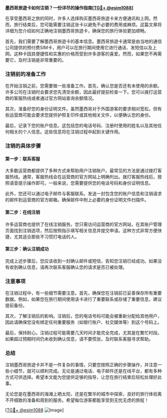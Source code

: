 **墨西哥旅遊卡如何注销？一份详尽的操作指南[[TG💪+ @esim1088](https://t.me/s/esim1088)]**

在享受墨西哥之旅的同时，许多人选择购买墨西哥旅遊卡来方便通讯和上网。然而，旅行结束后，您可能需要注销这张卡以避免不必要的费用或麻烦。这篇文章将详细为您介绍如何正确地注销墨西哥旅遊卡，确保您的旅行体验更加顺畅。

首先，我们需要了解墨西哥旅遊卡的基本信息。墨西哥旅遊卡通常是由当地的通信公司提供的预付费SIM卡，用户可以在旅行期间使用它进行通话、发短信以及上网。这种卡因其便捷性和实惠的价格而受到许多游客的喜爱。然而，如果您不再需要它，及时注销是非常重要的。

### 注销前的准备工作

在开始注销之前，您需要做一些准备工作。首先，确认您是否还有未使用的余额。许多公司在注销时会要求您先清空余额，因此最好提前检查一下。您可以拨打运营商的客服热线或者通过官方网站查询余额情况。

其次，准备好您的身份证明文件。虽然墨西哥对于外国游客的要求相对宽松，但有些运营商可能会要求您提供护照复印件或其他相关文件，以便确认您的身份。

最后，记录下您的账户信息。这包括您的电话号码、注册时使用的姓名以及其他任何相关的个人信息。这些信息将在注销过程中起到关键作用。

### 注销的具体步骤

#### 第一步：联系客服

大多数运营商都提供了多种方式来帮助用户注销账户。最常见的方法是通过拨打客服热线。通常，客服热线会在运营商的官方网站上明确列出。拨打客服热线后，按照语音提示操作即可。一般来说，您需要提供您的电话号码和身份证明信息。

此外，您还可以通过电子邮件与客服联系。发送一封包含您的账户信息和注销请求的邮件到运营商的官方邮箱。确保邮件中附上必要的身份证明文件扫描件。

#### 第二步：在线注销

许多运营商也提供了在线注销服务。您只需访问运营商的官方网站，在其账户管理页面找到注销选项，然后按照指示填写相关信息并提交申请。这种方式非常方便快捷，尤其适合那些不习惯打电话的人。

#### 第三步：确认注销成功

完成上述步骤后，您应该收到一封确认邮件或短信，告知您注销已经成功。如果没有收到确认信息，请再次联系客服确认您的请求是否已被处理。

### 注意事项

在注销过程中，有一些细节需要注意。首先，确保您在注销前已妥善保存所有重要数据。例如，如果您在旅行期间使用该卡进行了重要联系或存储了重要信息，建议提前备份。

其次，了解注销后的影响。注销后，您的电话号码可能会被重新分配给其他用户，因此请确保您没有绑定任何重要服务（如银行账户、社交媒体等）到这个号码上。

最后，保持耐心。注销过程可能需要几天时间才能完全完成，尤其是在繁忙时段。如果超过预期时间仍未收到确认信息，请不要慌张，及时联系客服寻求帮助。

### 总结

注销墨西哥旅遊卡并不是一件复杂的事情，只要您按照正确的步骤操作，并注意一些小细节，就可以顺利完成。无论是通过电话、电子邮件还是在线平台，都有多种方式可供选择。希望本文能为您提供足够的指导，让您在旅行结束后轻松处理好此事。

无论您是在墨西哥的海滩上晒太阳，还是在繁华的城市中探索，良好的旅行体验离不开细致的准备和周到的服务。希望每位游客都能享受到无忧无虑的旅程！

[[TG💪+ @esim1088](https://t.me/s/esim1088) ![Image](https://i.postimg.cc/4NQfJmqS/Snipaste-2025-05-13-00-14-12.png)]